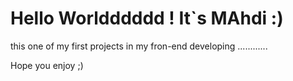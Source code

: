 # Hello Worldddddd ! It`s MAhdi :)

this one of my first projects in my fron-end developing ............

Hope you enjoy ;)